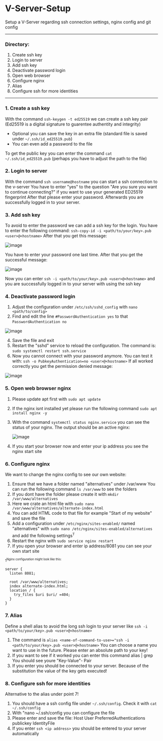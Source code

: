 # V-Server-Setup
Setup a V-Server regarding ssh connection settings, nginx config and git config

***

### Directory:

1. Create ssh key
2. Login to server
3. Add ssh key
4. Deactivate password login
5. Open web browser
6. Configure nginx
7. Alias
8. Configure ssh for more identities

***

### 1. Create a ssh key

With the command `ssh-keygen -t ed25519` we can create a ssh key pair (Ed25519 is a digital signature to guarentee authentity and integrity)

- Optional you can save the key in an extra file (standard file is saved under `~/.ssh/id_ed25519.pub`)
- You can even add a password to the file

To get the public key you can enter the command `cat ~/.ssh/id_ed25519.pub`  (perhaps you have to adjust the path to the file)

### 2. Login to server

With the command `ssh username@hostname` you can start a ssh connection to the v-server
You have to enter "yes" to the question "Are you sure you want to continue connecting?" if you want to use your generated ED25519 fingerprint
After that please enter your password.
Afterwards you are successfully logged in to your server.

### 3. Add ssh key

To avoid to enter the password we can add a ssh key for the login.
You have to enter the following command: `ssh-copy-id -i <path/to/your/key>.pub <user>@<hostname>`
After that you get this message:

![image](https://github.com/MichaelSoquat/V-Server-Setup/assets/97191601/e076fc0b-f680-4617-923c-e60e326b9107)

You have to enter your password one last time. After that you get the successful message:

![image](https://github.com/MichaelSoquat/V-Server-Setup/assets/97191601/2c00a545-f969-4b09-a7ee-288e8a00bb57)

Now you can enter `ssh -i <path/to/your/key>.pub <user>@<hostname>`
and you are successfully logged in to your server with using the ssh key

### 4. Deactivate password login

1. Adjust the configuration under `/etc/ssh/sshd_config` with `nano <path/to/config>`
2. Find and edit the line `#PasswordAuthentication yes` to that `PasswordAuthentication no`
   
![image](https://github.com/MichaelSoquat/V-Server-Setup/assets/97191601/b0ddeacd-16e0-466a-97d8-15a2d8bd36f4)

4. Save the file and exit
5. Restart the "sshd" service to reload the configuration. The command is: `sudo systemctl restart ssh.service`
6. Now you cannot connect with your password anymore. You can test it with: `ssh -o PubkeyAuthentication=no <user>@<hostname>`
   If all worked correctly you get the permission denied message:
   
![image](https://github.com/MichaelSoquat/V-Server-Setup/assets/97191601/b611fc1f-bb26-456a-b246-2fd5d895baf4)

### 5. Open web browser nginx

1. Please update apt first with `sudo apt update`
2. If the nginx isnt installed yet please run the following command `sudo apt install nginx -y`
3. With the command `systemctl status nginx.service` you can see the status of your nginx.
   The output should be an active nginx:
   
   ![image](https://github.com/MichaelSoquat/V-Server-Setup/assets/97191601/7310bb0b-6cae-4fa4-b7d9-90f76603c405)
   
5. If you start your browser now and enter your ip address you see the nginx start site

### 6. Configure nginx

We want to change the nginx config to see our own website:

1. Ensure that we have a folder named "alternatives" under /var/www  You can run the following command `ls /var/www` to see the folders
2. If you dont have the folder please create it with `mkdir /var/www/alternatives`
3. Here we crate an html file with `sudo nano /var/www/alternatives/alternate-index.html`
4. You can add HTML code to that file for example "Start of my website" and save the file
5. Add a configuration  under `/etc/nginx/sites-enabled/` named "alternatives" with `sudo nano /etc/nginx/sites-enabled/alternatives`
   and add the following settings<sup>1<sup>:
7. Restart the nginx with `sudo service nginx restart`
8. If you open your browser and enter ip address/8081  you can see your own start site

<sup>1<sup>Nginx configuration might look like this:
```
server {
  listen 8081;

  root /var/www/alternatives;
  index alternate-index.html;
  location / {
    try_files $uri $uri/ =404;
  }
}
```

### 7. Alias
Define a shell alias to avoid the long ssh login to your server like `ssh -i <path/to/your/key>.pub <user>@<hostname>`

1. The command is `alias <name-of-command-to-use>="ssh -i <path/to/your/key>.pub <user>@<hostname>`
   You can choose a name you want to use in the future.
   Please enter an absolute path to your key!
2. If you want to see if it worked you can enter this command alias | grep <name-of-command-to-use>
   You should see youre "Key-Value"- Pair
3. If you enter <name-of-command-to-use> you should be connected to your server.
   Because of the substitution the value of the key <name-of-command-to-use> gets executed!

### 8. Configure ssh for more identities

Alternative to the alias under point 7!

1. You should have a ssh config file under `~/.ssh/config`. Check it with `cat ~/.ssh/config`
2. With "nano ~/.ssh/config you can configure the file
3. Please enter and save the file:
   Host <ip address>
     User <username>
     PreferredAuthentications publickey
     IdentityFile <path-to-public-key>
5. If you enter `ssh <ip address>` you should be entered to your server automatically


















